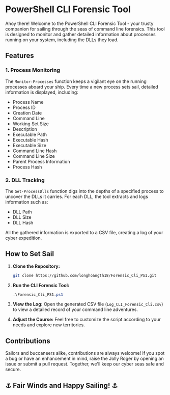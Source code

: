 # PowerShell CLI Forensic Tool

Ahoy there! Welcome to the PowerShell CLI Forensic Tool - your trusty companion for sailing through the seas of command line forensics. This tool is designed to monitor and gather detailed information about processes running on your system, including the DLLs they load.

## Features

### 1. Process Monitoring

The `Monitor-Processes` function keeps a vigilant eye on the running processes aboard your ship. Every time a new process sets sail, detailed information is displayed, including:

- Process Name
- Process ID
- Creation Date
- Command Line
- Working Set Size
- Description
- Executable Path
- Executable Hash
- Executable Size
- Command Line Hash
- Command Line Size
- Parent Process Information
- Process Hash

### 2. DLL Tracking

The `Get-ProcessDlls` function digs into the depths of a specified process to uncover the DLLs it carries. For each DLL, the tool extracts and logs information such as:

- DLL Path
- DLL Size
- DLL Hash

All the gathered information is exported to a CSV file, creating a log of your cyber expedition.

## How to Set Sail

1. **Clone the Repository:**
    ```bash
    git clone https://github.com/longhoangth18/Forensic_Cli_PS1.git
    ```

2. **Run the CLI Forensic Tool:**
    ```powershell
    .\Forensic_Cli_PS1.ps1
    ```

3. **View the Log:**
    Open the generated CSV file (`Log_CLI_Forensic_Cli.csv`) to view a detailed record of your command line adventures.

4. **Adjust the Course:**
    Feel free to customize the script according to your needs and explore new territories.

## Contributions

Sailors and buccaneers alike, contributions are always welcome! If you spot a bug or have an enhancement in mind, raise the Jolly Roger by opening an issue or submit a pull request. Together, we'll keep our cyber seas safe and secure.

## ⚓ Fair Winds and Happy Sailing! ⚓
